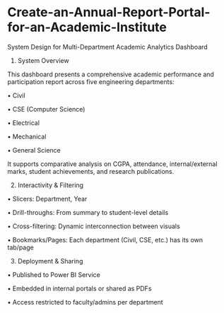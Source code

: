 # Create-an-Annual-Report-Portal-for-an-Academic-Institute
System Design for Multi-Department Academic Analytics Dashboard

1. System Overview
   
This dashboard presents a comprehensive academic performance and participation report across five engineering departments:

•	Civil

•	CSE (Computer Science)

•	Electrical

•	Mechanical

•	General Science

It supports comparative analysis on CGPA, attendance, internal/external marks, student achievements, and research publications.

2. Interactivity & Filtering
   
•	Slicers: Department, Year

•	Drill-throughs: From summary to student-level details

•	Cross-filtering: Dynamic interconnection between visuals

•	Bookmarks/Pages: Each department (Civil, CSE, etc.) has its own tab/page

3. Deployment & Sharing
   
•	Published to Power BI Service

•	Embedded in internal portals or shared as PDFs

•	Access restricted to faculty/admins per department
